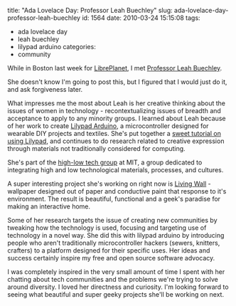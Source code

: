 title: "Ada Lovelace Day: Professor Leah Buechley"
slug: ada-lovelace-day-professor-leah-buechley
id: 1564
date: 2010-03-24 15:15:08
tags: 
- ada lovelace day
- leah buechley
- lilypad arduino
categories: 
- community

While in Boston last week for [LibrePlanet](http://libreplanet.org), I met [Professor Leah Buechley](http://web.media.mit.edu/~leah/). 

She doesn't know I'm going to post this, but I figured that I would just do it, and ask forgiveness later. 

What impresses me the most about Leah is her creative thinking about the issues of women in technology - recontextualizing issues of breadth and acceptance to apply to any minority groups. I learned about Leah because of her work to create [Lilypad Arduino](http://www.arduino.cc/en/Main/ArduinoBoardLilyPad), a microcontroller designed for wearable DIY projects and textiles.  She's put together a [sweet tutorial on using Lilypad](http://web.media.mit.edu/~leah/LilyPad/), and continues to do research related to creative expression through materials not traditionally considered for computing. 

She's part of the [high-low tech group](http://hlt.media.mit.edu/) at MIT, a group dedicated to integrating high and low technological materials, processes, and cultures.

A super interesting project she's working on right now is [Living Wall](http://hlt.media.mit.edu/?p=27) - wallpaper designed out of paper and conductive paint that response to it's environment. The result is beautiful, functional and a geek's paradise for making an interactive home.

Some of her research targets the issue of creating new communities by tweaking how the technology is used, focusing and targeting use of technology in a novel way. She did this with lilypad arduino by introducing people who aren't traditionally microcontroller hackers (sewers, knitters, crafters) to a platform designed for their specific uses. Her ideas and success certainly inspire my free and open source software advocacy.

I was completely inspired in the very small amount of time I spent with her chatting about tech communities and the problems we're trying to solve around diversity. I loved her directness and curiosity. I'm looking forward to seeing what beautiful and super geeky projects she'll be working on next.
